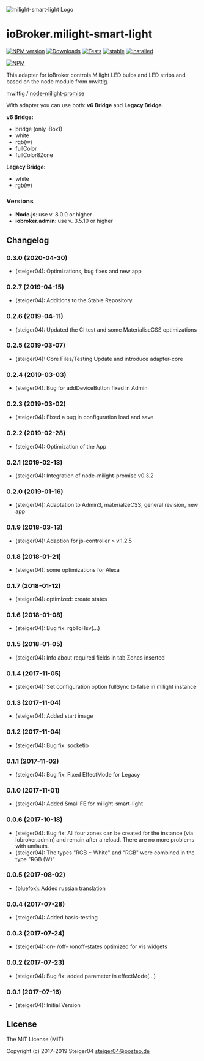 ![milight-smart-light Logo](admin/lib/images/milight-smart-light-md.png)

# ioBroker.milight-smart-light

[![NPM version](http://img.shields.io/npm/v/iobroker.milight-smart-light.svg)](https://www.npmjs.com/package/milight-smart-light)
[![Downloads](https://img.shields.io/npm/dm/iobroker.milight-smart-light.svg)](https://www.npmjs.com/package/iobroker.milight-smart-light)
[![Tests](http://img.shields.io/travis/Steiger04/ioBroker.milight-smart-light/master.svg)](https://travis-ci.org/ioBroker/ioBroker.milight-smart-light.svg)
[![stable](http://iobroker.live/badges/milight-smart-light-stable.svg)](http://iobroker.live/badges/milight-smart-light-stable.svg)
[![installed](http://iobroker.live/badges/milight-smart-light-installed.svg)](http://iobroker.live/badges/milight-smart-light-installed.svg)

[![NPM](https://nodei.co/npm/iobroker.milight-smart-light.png?downloads=true)](https://nodei.co/npm/milight-smart-light/)

This adapter for ioBroker controls Milight LED bulbs and LED strips and
based on the node module from mwittig.

mwittig / [node-milight-promise](https://github.com/mwittig/node-milight-promise)

With adapter you can use both: **v6 Bridge** and **Legacy Bridge**.

**v6 Bridge:**

- bridge (only iBox1)
- white
- rgb(w)
- fullColor
- fullColor8Zone


**Legacy Bridge:**
- white
- rgb(w)

### Versions
- **Node.js**: use v. 8.0.0 or higher
- **iobroker.admin**: use v. 3.5.10 or higher


## Changelog
### 0.3.0 (2020-04-30)
- (steiger04): Optimizations, bug fixes and new app

### 0.2.7 (2019-04-15)
- (steiger04): Additions to the Stable Repository

### 0.2.6 (2019-04-11)
- (steiger04): Updated the CI test and some MaterialiseCSS optimizations

### 0.2.5 (2019-03-07)
- (steiger04): Core Files/Testing Update and introduce adapter-core

### 0.2.4 (2019-03-03)
- (steiger04): Bug for addDeviceButton fixed in Admin

### 0.2.3 (2019-03-02)
- (steiger04): Fixed a bug in configuration load and save

### 0.2.2 (2019-02-28)
- (steiger04): Optimization of the App

### 0.2.1 (2019-02-13)
- (steiger04): Integration of  node-milight-promise v0.3.2

### 0.2.0 (2019-01-16)
- (steiger04): Adaptation to Admin3, materialzeCSS, general revision, new app

### 0.1.9 (2018-03-13)
- (steiger04): Adaption for js-controller > v.1.2.5

### 0.1.8 (2018-01-21)
- (steiger04): some optimizations for Alexa

### 0.1.7 (2018-01-12)
- (steiger04): optimized: create states

### 0.1.6 (2018-01-08)
- (steiger04): Bug fix: rgbToHsv(...)

### 0.1.5 (2018-01-05)
- (steiger04): Info about required fields in tab Zones inserted

### 0.1.4 (2017-11-05)
- (steiger04): Set configuration option fullSync to false in milight instance

### 0.1.3 (2017-11-04)
- (steiger04): Added start image

### 0.1.2 (2017-11-04)
- (steiger04): Bug fix: socketio

### 0.1.1 (2017-11-02)
- (steiger04): Bug fix: Fixed EffectMode for Legacy

### 0.1.0 (2017-11-01)
- (steiger04): Added Small FE for milight-smart-light

### 0.0.6 (2017-10-18)
- (steiger04): Bug fix: All four zones can be created for the instance (via iobroker.admin) and remain after a reload. There are no more problems with umlauts.
- (steiger04): The types "RGB + White" and "RGB" were combined in the type "RGB (W)"

### 0.0.5 (2017-08-02)
- (bluefox): Added russian translation

### 0.0.4 (2017-07-28)
- (steiger04): Added basis-testing


### 0.0.3 (2017-07-24)
- (steiger04): on- /off- /onoff-states optimized for vis widgets

### 0.0.2 (2017-07-23)
- (steiger04): Bug fix: added parameter in effectMode(...)

### 0.0.1 (2017-07-16)
- (steiger04): Initial Version

## License

The MIT License (MIT)

Copyright (c) 2017-2019 Steiger04 <steiger04@posteo.de>

